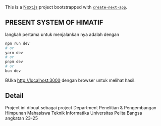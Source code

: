 This is a [Next.js](https://nextjs.org) project bootstrapped with [`create-next-app`](https://nextjs.org/docs/app/api-reference/cli/create-next-app).

## PRESENT SYSTEM OF HIMATIF

langkah pertama untuk menjalankan nya adalah dengan
```bash
npm run dev
# or
yarn dev
# or
pnpm dev
# or
bun dev
```

BUka [http://localhost:3000](http://localhost:3000) dengan browser untuk melihat hasil.


## Detail

Project ini dibuat sebagai project Department Penelitian & Pengembangan Himpunan Mahasiswa Teknik Informatika Universitas Pelita Bangsa angkatan 23-25

